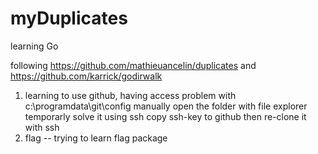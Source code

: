 # myDuplicates
learning Go

following https://github.com/mathieuancelin/duplicates and https://github.com/karrick/godirwalk

1. learning to use github, having access problem with c:\programdata\git\config
        manually open the folder with file explorer temporarly solve it 
        using ssh copy ssh-key to github then re-clone it with ssh
2. flag -- trying to learn flag package 
